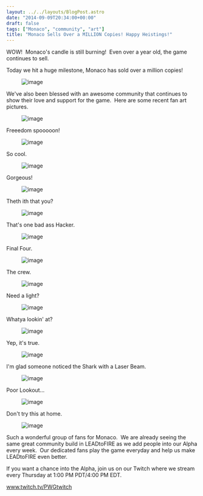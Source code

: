 ```yaml
---
layout: ../../layouts/BlogPost.astro
date: "2014-09-09T20:34:00+00:00"
draft: false
tags: ["Monaco", "community", "art"]
title: "Monaco Sells Over a MILLION Copies! Happy Heistings!"
---
```


<p>WOW! &nbsp;Monaco's candle is still burning! &nbsp;Even over a year old, the game continues to sell. &nbsp;</p>
<p>Today we hit a huge milestone, Monaco has sold over a million copies!</p>
<p></p><figure class="tmblr-full" data-orig-height="286" data-orig-width="500" data-orig-src="/img/2014-09-09-monaco-sells-over-a-million-copies-happy-heistings\af698d02a507f31c781d5dabf4f8a6f079e43b76c42ec8433b940a7323033819.jpg"><img src="/img/2014-09-09-monaco-sells-over-a-million-copies-happy-heistings\be41d0ec77cbe9156310136ed2494bb45ee3cd611b1329fb753d992086ab149e.jpg" alt="image" data-orig-height="286" data-orig-width="500" data-orig-src="/img/2014-09-09-monaco-sells-over-a-million-copies-happy-heistings\af698d02a507f31c781d5dabf4f8a6f079e43b76c42ec8433b940a7323033819.jpg"></figure><p></p>
<p>We've also been blessed with an awesome community that continues to show their love and support for the game. &nbsp;Here are some recent fan art pictures.</p><!-- more -->
<p></p><figure class="tmblr-full" data-orig-height="656" data-orig-width="500" data-orig-src="/img/2014-09-09-monaco-sells-over-a-million-copies-happy-heistings\b64309675c475b2c908d23e7be7df8e809db6b64b8fc891c03e853642ffd8fef.jpg"><img src="/img/2014-09-09-monaco-sells-over-a-million-copies-happy-heistings\7cb17692ceabe3f711876ffda237c5516b16f8baff7cdc5f3db062e82572b169.jpg" alt="image" data-orig-height="656" data-orig-width="500" data-orig-src="/img/2014-09-09-monaco-sells-over-a-million-copies-happy-heistings\b64309675c475b2c908d23e7be7df8e809db6b64b8fc891c03e853642ffd8fef.jpg"></figure><p></p>
<p>Freeedom spooooon!</p>
<p></p><figure class="tmblr-full" data-orig-height="667" data-orig-width="500" data-orig-src="/img/2014-09-09-monaco-sells-over-a-million-copies-happy-heistings\257cbad485af47a23d1ed63447c1afcc541ee322735f4ac8d553603b2822d35f.jpg"><img src="/img/2014-09-09-monaco-sells-over-a-million-copies-happy-heistings\5f35cfe68f226bcd21ecc88a811e89834caf6b2038bc9036feab895f37256505.jpg" alt="image" data-orig-height="667" data-orig-width="500" data-orig-src="/img/2014-09-09-monaco-sells-over-a-million-copies-happy-heistings\257cbad485af47a23d1ed63447c1afcc541ee322735f4ac8d553603b2822d35f.jpg"></figure><p></p>
<p>So cool.</p>
<p></p><figure class="tmblr-full" data-orig-height="571" data-orig-width="500" data-orig-src="/img/2014-09-09-monaco-sells-over-a-million-copies-happy-heistings\d50b6754d5da195430d48922c3f5461010bd6bfb14cf24b11e9db5f400b83d18.jpg"><img src="/img/2014-09-09-monaco-sells-over-a-million-copies-happy-heistings\eccb532c86d8a3bc97744c327c98deccff11d055d46ab554f87a1c851115691b.jpg" alt="image" data-orig-height="571" data-orig-width="500" data-orig-src="/img/2014-09-09-monaco-sells-over-a-million-copies-happy-heistings\d50b6754d5da195430d48922c3f5461010bd6bfb14cf24b11e9db5f400b83d18.jpg"></figure><p></p>
<p>Gorgeous!</p>
<p></p><figure class="tmblr-full" data-orig-height="278" data-orig-width="500" data-orig-src="/img/2014-09-09-monaco-sells-over-a-million-copies-happy-heistings\5d7f5ddacf731117bab4e2f4192084e302b5d567cd77ec55b1b31e4488a0e9a7.jpg"><img src="/img/2014-09-09-monaco-sells-over-a-million-copies-happy-heistings\fb409d5addf2ec1614c7c2bee496ec3909d249bf041b3478ffe1bf2b7900383e.jpg" alt="image" data-orig-height="278" data-orig-width="500" data-orig-src="/img/2014-09-09-monaco-sells-over-a-million-copies-happy-heistings\5d7f5ddacf731117bab4e2f4192084e302b5d567cd77ec55b1b31e4488a0e9a7.jpg"></figure><p></p>
<p>Theth ith that you?</p>
<p></p><figure class="tmblr-full" data-orig-height="344" data-orig-width="500" data-orig-src="/img/2014-09-09-monaco-sells-over-a-million-copies-happy-heistings\1a69074333f53611176322cfa11bb4b2bbf9a878f8b35285f0e2fa391474b3dc.png"><img src="/img/2014-09-09-monaco-sells-over-a-million-copies-happy-heistings\935edd24f32e263c3deb9bf3e33f06b8805f952dd9a9a8c9b3fcaae6c1ecb1a9.png" alt="image" data-orig-height="344" data-orig-width="500" data-orig-src="/img/2014-09-09-monaco-sells-over-a-million-copies-happy-heistings\1a69074333f53611176322cfa11bb4b2bbf9a878f8b35285f0e2fa391474b3dc.png"></figure><p></p>
<p>That's one bad ass Hacker.</p>
<p></p><figure class="tmblr-full" data-orig-height="351" data-orig-width="500" data-orig-src="/img/2014-09-09-monaco-sells-over-a-million-copies-happy-heistings\59b5b0849348ea082785c1986db1b15ca6422c02ad42dd197f53727e79cfd0e2.png"><img src="/img/2014-09-09-monaco-sells-over-a-million-copies-happy-heistings\cab3a5fad7f3d3d71d2150cf88da5bf7348baab4c460ba94fc9bd34f611480a9.png" alt="image" data-orig-height="351" data-orig-width="500" data-orig-src="/img/2014-09-09-monaco-sells-over-a-million-copies-happy-heistings\59b5b0849348ea082785c1986db1b15ca6422c02ad42dd197f53727e79cfd0e2.png"></figure><p></p>
<p>Final Four.</p>
<p></p><figure class="tmblr-full" data-orig-height="500" data-orig-width="500" data-orig-src="/img/2014-09-09-monaco-sells-over-a-million-copies-happy-heistings\b293678f27444ee35b9722ee6fc0f572df349fe36f627ed93fc90de759ff25df.png"><img src="/img/2014-09-09-monaco-sells-over-a-million-copies-happy-heistings\dc38285ac07d30e2792240c48bb15ec42443c95fdd226222e45022aec949a3f1.png" alt="image" data-orig-height="500" data-orig-width="500" data-orig-src="/img/2014-09-09-monaco-sells-over-a-million-copies-happy-heistings\b293678f27444ee35b9722ee6fc0f572df349fe36f627ed93fc90de759ff25df.png"></figure><p></p>
<p>The crew.</p>
<p></p><figure class="tmblr-full" data-orig-height="375" data-orig-width="500" data-orig-src="/img/2014-09-09-monaco-sells-over-a-million-copies-happy-heistings\c2c76c7a22a7c9089cd3d9da976505a5a9989dc37446ce21eb5b7f4ae47bf2a2.png"><img src="/img/2014-09-09-monaco-sells-over-a-million-copies-happy-heistings\54a27ce0bdf168ea885c5990a373c92cf26803bbae79e1bf5ecf5679e568ecc0.png" alt="image" data-orig-height="375" data-orig-width="500" data-orig-src="/img/2014-09-09-monaco-sells-over-a-million-copies-happy-heistings\c2c76c7a22a7c9089cd3d9da976505a5a9989dc37446ce21eb5b7f4ae47bf2a2.png"></figure><p></p>
<p>Need a light?</p>
<p></p><figure class="tmblr-full" data-orig-height="545" data-orig-width="500" data-orig-src="/img/2014-09-09-monaco-sells-over-a-million-copies-happy-heistings\1f1a77a33b2be7885f4b87a68e533afc399e756d52f7981b240847d7675e741e.png"><img src="/img/2014-09-09-monaco-sells-over-a-million-copies-happy-heistings\e126387bd4f8c480820e2a7e539fa64b704b9cd7225da415bbf9b81ced9c5da1.png" alt="image" data-orig-height="545" data-orig-width="500" data-orig-src="/img/2014-09-09-monaco-sells-over-a-million-copies-happy-heistings\1f1a77a33b2be7885f4b87a68e533afc399e756d52f7981b240847d7675e741e.png"></figure><p></p>
<p>Whatya lookin' at?</p>
<p></p><figure class="tmblr-full" data-orig-height="750" data-orig-width="321" data-orig-src="/img/2014-09-09-monaco-sells-over-a-million-copies-happy-heistings\72e1a434ae984d15c88838b426cb132ded14b3a181a42fd45f61097e1a4fe553.jpg"><img src="/img/2014-09-09-monaco-sells-over-a-million-copies-happy-heistings\842b4852bdf14a414c488470a07ab578a5aa64f1f7185dc538cbcbf959a687a1.jpg" alt="image" data-orig-height="750" data-orig-width="321" data-orig-src="/img/2014-09-09-monaco-sells-over-a-million-copies-happy-heistings\72e1a434ae984d15c88838b426cb132ded14b3a181a42fd45f61097e1a4fe553.jpg"></figure><p></p>
<p>Yep, it's true.&nbsp;</p>
<p></p><figure class="tmblr-full" data-orig-height="560" data-orig-width="500" data-orig-src="/img/2014-09-09-monaco-sells-over-a-million-copies-happy-heistings\735b88cc42c86ba1b45204ffc384653727bdecfcdd6e88bdac52b0dd79c313dd.png"><img src="/img/2014-09-09-monaco-sells-over-a-million-copies-happy-heistings\799e9943790a21a92074e1f608dc11f49c06eb6dbd309321dda2d12eb4b4b93c.png" alt="image" data-orig-height="560" data-orig-width="500" data-orig-src="/img/2014-09-09-monaco-sells-over-a-million-copies-happy-heistings\735b88cc42c86ba1b45204ffc384653727bdecfcdd6e88bdac52b0dd79c313dd.png"></figure><p></p>
<p>I'm glad someone noticed the Shark with a Laser Beam.</p>
<p></p><figure class="tmblr-full" data-orig-height="231" data-orig-width="500" data-orig-src="/img/2014-09-09-monaco-sells-over-a-million-copies-happy-heistings\f8aac3fe2a7d9c62933cf98e1df3fc86791d1b9232baf5f83ae8a211010aba59.png"><img src="/img/2014-09-09-monaco-sells-over-a-million-copies-happy-heistings\6bf305b3067600e62da582cf2b6147ddc57ead5c338068e546379f3ecfff3c5a.png" alt="image" data-orig-height="231" data-orig-width="500" data-orig-src="/img/2014-09-09-monaco-sells-over-a-million-copies-happy-heistings\f8aac3fe2a7d9c62933cf98e1df3fc86791d1b9232baf5f83ae8a211010aba59.png"></figure><p></p>
<p>Poor Lookout...</p>
<p></p><figure class="tmblr-full" data-orig-height="360" data-orig-width="500" data-orig-src="/img/2014-09-09-monaco-sells-over-a-million-copies-happy-heistings\8a6c7f0cbd87a1506fdd57e5949475133d2324a0b6b5e95992b58aefc125990a.png"><img src="/img/2014-09-09-monaco-sells-over-a-million-copies-happy-heistings\8abcd8c6ff9a24a3dfee7f2902106d7fe7b85da4baa30717db6cf2d9474e5555.png" alt="image" data-orig-height="360" data-orig-width="500" data-orig-src="/img/2014-09-09-monaco-sells-over-a-million-copies-happy-heistings\8a6c7f0cbd87a1506fdd57e5949475133d2324a0b6b5e95992b58aefc125990a.png"></figure><p></p>
<p>Don't try this at home.</p>
<p></p><figure class="tmblr-full" data-orig-height="367" data-orig-width="500" data-orig-src="/img/2014-09-09-monaco-sells-over-a-million-copies-happy-heistings\fdc657fc8adf135a1a865a8a2bd0f9f600ad521cd9e7a6bec53aad9aba74d09d.png"><img src="/img/2014-09-09-monaco-sells-over-a-million-copies-happy-heistings\b661ebd4d676759ac581e6f7f3016265de51c120b80d26cee8c9837eb47737b6.png" alt="image" data-orig-height="367" data-orig-width="500" data-orig-src="/img/2014-09-09-monaco-sells-over-a-million-copies-happy-heistings\fdc657fc8adf135a1a865a8a2bd0f9f600ad521cd9e7a6bec53aad9aba74d09d.png"></figure><p></p>
<p>Such a wonderful group of fans for Monaco. &nbsp;We are already seeing the same great community build in LEADtoFIRE as we add people into our Alpha every week. &nbsp;Our dedicated fans play the game everyday and help us make LEADtoFIRE even better.</p>
<p>If you want a chance into the Alpha, join us on our Twitch where we stream every Thursday at 1:00 PM PDT/4:00 PM EDT.</p>
<p><a href="www.twitch.tv/PWGtwitch">www.twitch.tv/PWGtwitch</a></p>
